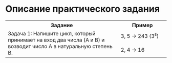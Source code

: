 # Описание практического задания

<table>
	<tr>
	    <th>Задание</th>
	    <th>Пример</th>  
	</tr>
    <tr>
	    <td rowspan="2" width="70%">Задача 1: Напишите цикл, который принимает на вход два числа (A и B) и возводит число A в натуральную степень B.</td>
	    <td>3, 5 -> 243 (3⁵)</td>
	</tr>
    <tr>
	    <td>2, 4 -> 16</td>  
    </tr>
</table>

